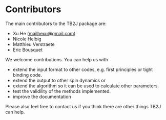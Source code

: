 # Contributors
The main contributors to the TB2J package are:
- Xu He (mailhexu@gmail.com)
- Nicole Helbig
- Matthieu Verstraete
- Eric Bousquet

We welcome contributions. You can help us with
- extend the input format to other codes, e.g. first principles or tight binding code.
- extend the output to other spin dynamics or 
- extend the algorithm so it can be used to calculate other parameters.
- test the validility of the methods implemented.
- improve the documentation

 Please also feel free to contact us if you think there are other things TB2J can help.

